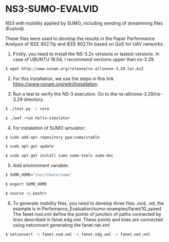 # NS3-SUMO-EVALVID
NS3 with mobility applied by SUMO, including sending of streamming files (Evalvid)

These files were used to develop the results in the Paper Performance Analysis of IEEE 802.11p and IEEE 802.11n based on QoS for UAV networks.

1. Firstly, you need to install the NS-3.2x versions or lastest versions. In case of UBUNTU 18.04, I recommend versions upper than ns-3.29.

```bash
$ wget http://www.nsnam.org/release/ns-allinone-3.29.tar.bz2
```
2. For this installation, we use the steps in this link https://www.nsnam.org/wiki/Installation

3. Run a test to verify the NS-3 execution. Go to the ns-allinone-3.29/ns-3.29 directory.
```bash
$ ./test.py -c core
```
```bash
$ ./waf –run hello-simulator
```

4. For instalation of SUMO simulator:
```bash
$ sudo add-apt-repository ppa:sumo/stable
```
```bash
$ sudo apt-get update
```

```bash
$ sudo apt-get install sumo sumo-tools sumo-doc
```
5. Add environment variable:
```bash
$ SUMO_HOME="/usr/share/sumo"
```
```bash
$ export SUMO_HOME
```
```bash
$ source ~/.bashrc
```
6. To generate mobility files, you need to develop three files .nod, .ed, the example is in Perfomance_Evaluation/sumo-examples/fanet/10_speed
The fanet.nod.xml define the points of junction of paths connected by lines described in fanet.edg.xml. These points and lines are connected using netconvert generating the fanet.net.xml
```bash
$ netconvert -n fanet.nod.xml -e fanet.edg.xml -o fanet.net.xml
```




